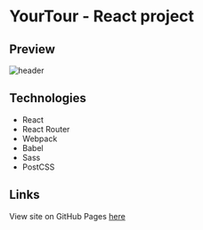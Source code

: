 # YourTour - React project

## Preview
![header](https://i.imgur.com/d7MO55w.jpg)

## Technologies
+ React
+ React Router
+ Webpack
+ Babel
+ Sass
+ PostCSS

## Links
View site on GitHub Pages [here](https://d4cheapp.github.io/YourTour-React/)
